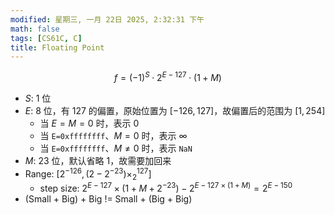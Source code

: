 ```yaml
---
modified: 星期三, 一月 22日 2025, 2:32:31 下午
math: false
tags: [CS61C, C]
title: Floating Point
---
```


$$
f = (-1)^{S} \cdot  2^{E-127} \cdot  (1+M)
$$

- $S$: 1 位
- $E$: 8 位，有 127 的偏置，原始位置为 $[-126, 127]$，故偏置后的范围为 $[1, 254]$
    - 当 $E=M=0$ 时，表示 $0$
    - 当 `E=0xffffffff`、$M=0$ 时，表示 $\infty$
    - 当 `E=0xffffffff`、$M\neq 0$ 时，表示 `NaN`
- $M$: 23 位，默认省略 1，故需要加回来
- Range: $[2^{-126}, (2-2^{-23})\times_{2}^{127}]$
    - step size: $2^{E-127}\times(1+M+2^{-23}) - 2^{E-127\times(1+M)}=2^{E-150}$
- (Small + Big) + Big != Small + (Big + Big)
